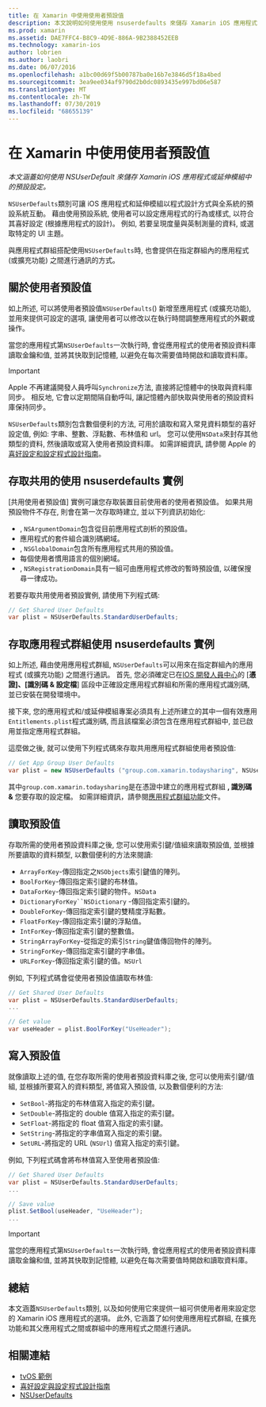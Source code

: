 ```yaml
---
title: 在 Xamarin 中使用使用者預設值
description: 本文說明如何使用使用 nsuserdefaults 來儲存 Xamarin iOS 應用程式或延伸模組中的預設設定。 它會描述高階使用 nsuserdefaults, 並討論如何讀取和寫入值。
ms.prod: xamarin
ms.assetid: DAE7FFC4-B8C9-4D9E-886A-9B2388452EEB
ms.technology: xamarin-ios
author: lobrien
ms.author: laobri
ms.date: 06/07/2016
ms.openlocfilehash: a1bc00d69f5b00787ba0e16b7e3846d5f18a4bed
ms.sourcegitcommit: 3ea9ee034af9790d2b0dc0893435e997bd06e587
ms.translationtype: MT
ms.contentlocale: zh-TW
ms.lasthandoff: 07/30/2019
ms.locfileid: "68655139"
---
```

# <a name="working-with-user-defaults-in-xamarinios"></a>在 Xamarin 中使用使用者預設值

_本文涵蓋如何使用 NSUserDefault 來儲存 Xamarin iOS 應用程式或延伸模組中的預設設定。_


`NSUserDefaults`類別可讓 iOS 應用程式和延伸模組以程式設計方式與全系統的預設系統互動。 藉由使用預設系統, 使用者可以設定應用程式的行為或樣式, 以符合其喜好設定 (根據應用程式的設計)。 例如, 若要呈現度量與英制測量的資料, 或選取特定的 UI 主題。

與應用程式群組搭配使用`NSUserDefaults`時, 也會提供在指定群組內的應用程式 (或擴充功能) 之間進行通訊的方式。

<a name="About-User-Defaults" />

## <a name="about-user-defaults"></a>關於使用者預設值

如上所述, 可以將使用者預設值`NSUserDefaults`() 新增至應用程式 (或擴充功能), 並用來提供可設定的選項, 讓使用者可以修改以在執行時間調整應用程式的外觀或操作。

當您的應用程式第`NSUserDefaults`一次執行時, 會從應用程式的使用者預設資料庫讀取金鑰和值, 並將其快取到記憶體, 以避免在每次需要值時開啟和讀取資料庫。 

> [!IMPORTANT]
> Apple 不再建議開發人員呼叫`Synchronize`方法, 直接將記憶體中的快取與資料庫同步。 相反地, 它會以定期間隔自動呼叫, 讓記憶體內部快取與使用者的預設資料庫保持同步。

`NSUserDefaults`類別包含數個便利的方法, 可用於讀取和寫入常見資料類型的喜好設定值, 例如: 字串、整數、浮點數、布林值和 url。 您可以使用`NSData`來封存其他類型的資料, 然後讀取或寫入使用者預設資料庫。 如需詳細資訊, 請參閱 Apple 的[喜好設定和設定程式設計指南](https://developer.apple.com/library/mac/documentation/Cocoa/Conceptual/UserDefaults/Introduction/Introduction.html#//apple_ref/doc/uid/10000059i)。

<a name="Accessing-the-Shared-NSUserDefaults-Instance" />

## <a name="accessing-the-shared-nsuserdefaults-instance"></a>存取共用的使用 nsuserdefaults 實例 

[共用使用者預設值] 實例可讓您存取裝置目前使用者的使用者預設值。 如果共用預設物件不存在, 則會在第一次存取時建立, 並以下列資訊初始化:

- , `NSArgumentDomain`包含從目前應用程式剖析的預設值。
- 應用程式的套件組合識別碼網域。
- , `NSGlobalDomain`包含所有應用程式共用的預設值。
- 每個使用者慣用語言的個別網域。
- , `NSRegistrationDomain`具有一組可由應用程式修改的暫時預設值, 以確保搜尋一律成功。

若要存取共用使用者預設實例, 請使用下列程式碼:

```csharp
// Get Shared User Defaults
var plist = NSUserDefaults.StandardUserDefaults;
```

<a name="Accessing-an-App-Group-NSUserDefaults-Instance" />

## <a name="accessing-an-app-group-nsuserdefaults-instance"></a>存取應用程式群組使用 nsuserdefaults 實例

如上所述, 藉由使用應用程式群組, `NSUserDefaults`可以用來在指定群組內的應用程式 (或擴充功能) 之間進行通訊。 首先, 您必須確定已在[IOS 開發人員中心](https://developer.apple.com/devcenter/ios/)的 [**憑證]、[識別碼 & 設定檔**] 區段中正確設定應用程式群組和所需的應用程式識別碼, 並已安裝在開發環境中。

接下來, 您的應用程式和/或延伸模組專案必須具有上述所建立的其中一個有效應用`Entitlements.plist`程式識別碼, 而且該檔案必須包含在應用程式群組中, 並已啟用並指定應用程式群組。

這麼做之後, 就可以使用下列程式碼來存取共用應用程式群組使用者預設值:

```csharp
// Get App Group User Defaults
var plist = new NSUserDefaults ("group.com.xamarin.todaysharing", NSUserDefaultsType.SuiteName);
```

其中`group.com.xamarin.todaysharing`是在憑證中建立的應用程式群組 **, 識別碼 &** 您要存取的設定檔。 如需詳細資訊，請參閱[應用程式群組功能](~/ios/deploy-test/provisioning/capabilities/app-groups-capabilities.md)文件。

<a name="Reading-Default-Values" />

## <a name="reading-default-values"></a>讀取預設值

存取所需的使用者預設資料庫之後, 您可以使用索引鍵/值組來讀取預設值, 並根據所要讀取的資料類型, 以數個便利的方法來閱讀:

- `ArrayForKey`-傳回指定之`NSObjects`索引鍵值的陣列。
- `BoolForKey`-傳回指定索引鍵的布林值。
- `DataForKey`-傳回指定索引鍵的物件。`NSData`
- `DictionaryForKey``NSDictionary` -傳回指定索引鍵的。
- `DoubleForKey`-傳回指定索引鍵的雙精度浮點數。
- `FloatForKey`-傳回指定索引鍵的浮點值。
- `IntForKey`-傳回指定索引鍵的整數值。
- `StringArrayForKey`-從指定的索引`String`鍵值傳回物件的陣列。
- `StringForKey`-傳回指定索引鍵的字串值。
- `URLForKey`-傳回指定索引鍵的值。`NSUrl`

例如, 下列程式碼會從使用者預設值讀取布林值:

```csharp
// Get Shared User Defaults
var plist = NSUserDefaults.StandardUserDefaults;
...

// Get value
var useHeader = plist.BoolForKey("UseHeader");

```

<a name="Writing-Default-Values" />

## <a name="writing-default-values"></a>寫入預設值

就像讀取上述的值, 在您存取所需的使用者預設資料庫之後, 您可以使用索引鍵/值組, 並根據所要寫入的資料類型, 將值寫入預設值, 以及數個便利的方法:

- `SetBool`-將指定的布林值寫入指定的索引鍵。
- `SetDouble`-將指定的 double 值寫入指定的索引鍵。
- `SetFloat`-將指定的 float 值寫入指定的索引鍵。
- `SetString`-將指定的字串值寫入指定的索引鍵。
- `SetURL`-將指定的 URL (`NSUrl`) 值寫入指定的索引鍵。

例如, 下列程式碼會將布林值寫入至使用者預設值:

```csharp
// Get Shared User Defaults
var plist = NSUserDefaults.StandardUserDefaults;
...

// Save value
plist.SetBool(useHeader, "UseHeader");
...

```

> [!IMPORTANT]
> 當您的應用程式第`NSUserDefaults`一次執行時, 會從應用程式的使用者預設資料庫讀取金鑰和值, 並將其快取到記憶體, 以避免在每次需要值時開啟和讀取資料庫。



<a name="Summary" />

## <a name="summary"></a>總結

本文涵蓋`NSUserDefaults`類別, 以及如何使用它來提供一組可供使用者用來設定您的 Xamarin iOS 應用程式的選項。 此外, 它涵蓋了如何使用應用程式群組, 在擴充功能和其父應用程式之間或群組中的應用程式之間進行通訊。


## <a name="related-links"></a>相關連結

- [tvOS 範例](https://docs.microsoft.com/samples/browse/?products=xamarin&term=Xamarin.iOS+tvOS)
- [喜好設定與設定程式設計指南](https://developer.apple.com/library/mac/documentation/Cocoa/Conceptual/UserDefaults/Introduction/Introduction.html#//apple_ref/doc/uid/10000059i)
- [NSUserDefaults](https://developer.apple.com/library/mac/documentation/Cocoa/Reference/Foundation/Classes/NSUserDefaults_Class/#//apple_ref/doc/constant_group/NSUserDefaults_Domains)
